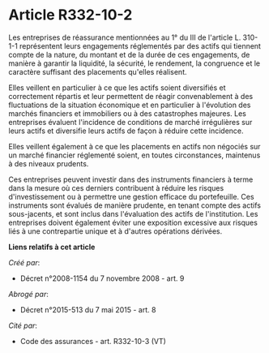 # Article R332-10-2

Les entreprises de réassurance mentionnées au 1° du III de l'article L. 310-1-1 représentent leurs engagements réglementés
par des actifs qui tiennent compte de la nature, du montant et de la durée de ces engagements, de manière à garantir la
liquidité, la sécurité, le rendement, la congruence et le caractère suffisant des placements qu'elles réalisent.

Elles veillent en particulier à ce que les actifs soient diversifiés et correctement répartis et leur permettent de réagir
convenablement à des fluctuations de la situation économique et en particulier à l'évolution des marchés financiers et
immobiliers ou à des catastrophes majeures. Les entreprises évaluent l'incidence de conditions de marché irrégulières sur
leurs actifs et diversifie leurs actifs de façon à réduire cette incidence.

Elles veillent également à ce que les placements en actifs non négociés sur un marché financier réglementé soient, en toutes
circonstances, maintenus à des niveaux prudents.

Ces entreprises peuvent investir dans des instruments financiers à terme dans la mesure où ces derniers contribuent à réduire
les risques d'investissement ou à permettre une gestion efficace du portefeuille. Ces instruments sont évalués de manière
prudente, en tenant compte des actifs sous-jacents, et sont inclus dans l'évaluation des actifs de l'institution. Les
entreprises doivent également éviter une exposition excessive aux risques liés à une contrepartie unique et à d'autres
opérations dérivées.

**Liens relatifs à cet article**

_Créé par_:

  - Décret n°2008-1154 du 7 novembre 2008 - art. 9

_Abrogé par_:

  - Décret n°2015-513 du 7 mai 2015 - art. 8

_Cité par_:

  - Code des assurances - art. R332-10-3 (VT)
